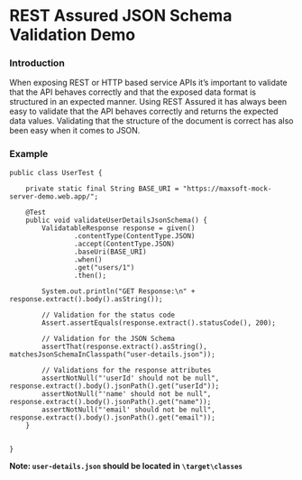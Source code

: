 # REST Assured JSON Schema Validation Demo

### Introduction
When exposing REST or HTTP based service APIs it’s important to validate that the API behaves correctly and that the exposed data format is structured in an expected manner. Using REST Assured it has always been easy to validate that the API behaves correctly and returns the expected data values. Validating that the structure of the document is correct has also been easy when it comes to JSON.

### Example
```
public class UserTest {

    private static final String BASE_URI = "https://maxsoft-mock-server-demo.web.app/";

    @Test
    public void validateUserDetailsJsonSchema() {
        ValidatableResponse response = given()
                .contentType(ContentType.JSON)
                .accept(ContentType.JSON)
                .baseUri(BASE_URI)
                .when()
                .get("users/1")
                .then();

        System.out.println("GET Response:\n" + response.extract().body().asString());

        // Validation for the status code
        Assert.assertEquals(response.extract().statusCode(), 200);

        // Validation for the JSON Schema
        assertThat(response.extract().asString(), matchesJsonSchemaInClasspath("user-details.json"));

        // Validations for the response attributes
        assertNotNull("'userId' should not be null", response.extract().body().jsonPath().get("userId"));
        assertNotNull("'name' should not be null", response.extract().body().jsonPath().get("name"));
        assertNotNull("'email' should not be null", response.extract().body().jsonPath().get("email"));
    }


}
```
**Note: `user-details.json` should be located in `\target\classes`**
